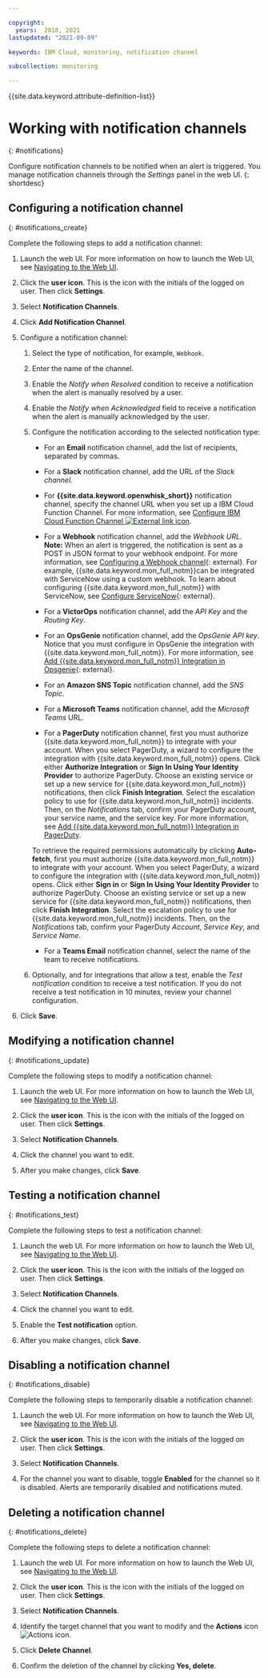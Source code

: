 ```yaml
---

copyright:
  years:  2018, 2021
lastupdated: "2021-09-09"

keywords: IBM Cloud, monitoring, notification channel

subcollection: monitoring

---
```


{{site.data.keyword.attribute-definition-list}}


# Working with notification channels
{: #notifications}

Configure notification channels to be notified when an alert is triggered. You manage notification channels through the *Settings* panel in the web UI.
{: shortdesc}
 

## Configuring a notification channel
{: #notifications_create}

Complete the following steps to add a notification channel:

1. Launch the web UI. For more information on how to launch the Web UI, see [Navigating to the Web UI](/docs/monitoring?topic=monitoring-launch#launch). 
    
2. Click the **user icon**.  This is the icon with the initials of the logged on user.  Then click **Settings**.

3. Select **Notification Channels**.

4. Click **Add Notification Channel**.

5. Configure a notification channel:

    1. Select the type of notification, for example, `Webhook`.

    2. Enter the name of the channel.

    3. Enable the *Notify when Resolved* condition to receive a notification when the alert is manually resolved by a user.

    4. Enable the *Notify when Acknowledged* field to receive a notification when the alert is manually acknowledged by the user.

    5. Configure the notification according to the selected notification type:

        * For an **Email** notification channel, add the list of recipients, separated by commas.

        * For a **Slack** notification channel, add the URL of the *Slack channel*.
    
        * For **{{site.data.keyword.openwhisk_short}}** notification channel, specify the channel URL when you set up a IBM Cloud Function Channel. For more information, see [Configure IBM Cloud Function Channel ![External link icon](../../icons/launch-glyph.svg "External link icon")](https://docs.sysdig.com/en/configure-ibm-cloud-functions-channel.html).

        * For a **Webhook** notification channel, add the *Webhook URL*. **Note:** When an alert is triggered, the notification is sent as a POST in JSON format to your webhook endpoint. For more information, see [Configuring a Webhook channel](https://docs.sysdig.com/en/configure-a-webhook-channel.html){: external}. For example, {{site.data.keyword.mon_full_notm}}can be integrated with ServiceNow using a custom webhook. To learn about configuring {{site.data.keyword.mon_full_notm}} with ServiceNow, see [Configure ServiceNow](https://docs.sysdig.com/en/configure-servicenow.html){: external}.

        * For a **VictorOps** notification channel, add the *API Key* and the *Routing Key*.

        * For an **OpsGenie** notification channel, add the *OpsGenie API key*. Notice that you must configure in OpsGenie the integration with {{site.data.keyword.mon_full_notm}}. For more information, see [Add {{site.data.keyword.mon_full_notm}} Integration in Opsgenie](https://docs.opsgenie.com/v1.0/docs/sysdig-cloud-integration){: external}.

        * For an **Amazon SNS Topic** notification channel, add the *SNS Topic*.
        
        * For a **Microsoft Teams** notification channel, add the *Microsoft Teams* URL.

        * For a **PagerDuty** notification channel, first you must authorize {{site.data.keyword.mon_full_notm}} to integrate with your account. When you select PagerDuty, a wizard to configure the integration with {{site.data.keyword.mon_full_notm}} opens. Click either **Authorize Integration** or **Sign In Using Your Identity Provider** to authorize PagerDuty. Choose an existing service or set up a new service for {{site.data.keyword.mon_full_notm}} notifications, then click **Finish Integration**. Select the escalation policy to use for {{site.data.keyword.mon_full_notm}}  incidents. Then, on the *Notifications* tab, confirm your PagerDuty account, your service name, and the service key. For more information, see [Add {{site.data.keyword.mon_full_notm}} Integration in PagerDuty](https://www.pagerduty.com/docs/guides/sysdig-integration-guide/).

        To retrieve the required permissions automatically by clicking **Auto-fetch**, first you must authorize {{site.data.keyword.mon_full_notm}} to integrate with your account. When you select PagerDuty, a wizard to configure the integration with {{site.data.keyword.mon_full_notm}} opens. Click either **Sign in** or **Sign In Using Your Identity Provider** to authorize PagerDuty. Choose an existing service or set up a new service for {{site.data.keyword.mon_full_notm}} notifications, then click **Finish Integration**. Select the escalation policy to use for {{site.data.keyword.mon_full_notm}} incidents. Then, on the *Notifications* tab, confirm your PagerDuty *Account*, *Service Key*, and *Service Name*. 

        * For a **Teams Email** notification channel, select the name of the team to receive notifications. 

    6. Optionally, and for integrations that allow a test, enable the *Test notification* condition to receive a test notification. If you do not receive a test notification in 10 minutes, review your channel configuration. 

6. Click **Save**.



## Modifying a notification channel
{: #notifications_update}

Complete the following steps to modify a notification channel:

1. Launch the web UI. For more information on how to launch the Web UI, see [Navigating to the Web UI](/docs/monitoring?topic=monitoring-launch#launch). 
    
2. Click the **user icon**.  This is the icon with the initials of the logged on user.  Then click **Settings**.

3. Select **Notification Channels**.

4. Click the channel you want to edit.

5. After you make changes, click **Save**.



## Testing a notification channel
{: #notifications_test}

Complete the following steps to test a notification channel:

1. Launch the web UI. For more information on how to launch the Web UI, see [Navigating to the Web UI](/docs/monitoring?topic=monitoring-launch#launch). 
    
2. Click the **user icon**.  This is the icon with the initials of the logged on user.  Then click **Settings**.

3. Select **Notification Channels**.

4. Click the channel you want to edit.

5. Enable the **Test notification** option.

6. After you make changes, click **Save**.



## Disabling a notification channel
{: #notifications_disable}

Complete the following steps to temporarily disable a notification channel:

1. Launch the web UI. For more information on how to launch the Web UI, see [Navigating to the Web UI](/docs/monitoring?topic=monitoring-launch#launch). 
    
2. Click the **user icon**.  This is the icon with the initials of the logged on user.  Then click **Settings**.

3. Select **Notification Channels**.

4. For the channel you want to disable, toggle **Enabled** for the channel so it is disabled.  Alerts are temporarily disabled and notifications muted.

## Deleting a notification channel
{: #notifications_delete}

Complete the following steps to delete a notification channel:

1. Launch the web UI. For more information on how to launch the Web UI, see [Navigating to the Web UI](/docs/monitoring?topic=monitoring-launch#launch). 
    
2. Click the **user icon**.  This is the icon with the initials of the logged on user.  Then click **Settings**.

3. Select **Notification Channels**.

4. Identify the target channel that you want to modify and the **Actions** icon ![Actions icon](../../icons/action-menu-icon.svg "Actions").

5. Click **Delete Channel**.

6. Confirm the deletion of the channel by clicking **Yes, delete**.




